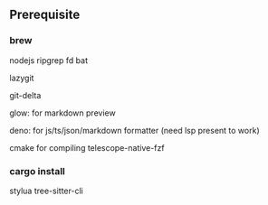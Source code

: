 ## Prerequisite

### brew

nodejs ripgrep fd bat

lazygit

git-delta

glow: for markdown preview

deno: for js/ts/json/markdown formatter (need lsp present to work)

cmake for compiling telescope-native-fzf

### cargo install

stylua tree-sitter-cli
